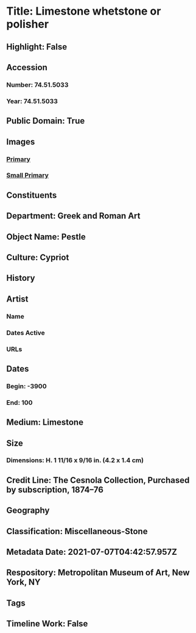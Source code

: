 # Title: Limestone whetstone or polisher
## Highlight: False
## Accession
### Number: 74.51.5033
### Year: 74.51.5033
## Public Domain: True
## Images
### [Primary](https://images.metmuseum.org/CRDImages/gr/original/DP216662.jpg)
### [Small Primary](https://images.metmuseum.org/CRDImages/gr/web-large/DP216662.jpg)
## Constituents
## Department: Greek and Roman Art
## Object Name: Pestle
## Culture: Cypriot
## History
## Artist
### Name
### Dates Active
### URLs
## Dates
### Begin: -3900
### End: 100
## Medium: Limestone
## Size
### Dimensions: H. 1 11/16 x 9/16 in. (4.2 x 1.4 cm)
## Credit Line: The Cesnola Collection, Purchased by subscription, 1874–76
## Geography
## Classification: Miscellaneous-Stone
## Metadata Date: 2021-07-07T04:42:57.957Z
## Respository: Metropolitan Museum of Art, New York, NY
## Tags
## Timeline Work: False